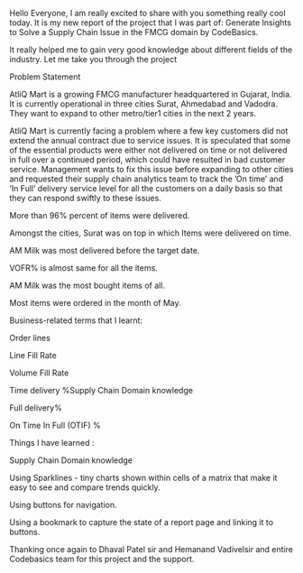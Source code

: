 Hello Everyone, I am really excited to share with you something really cool today. It is my new report of the project that I was part of: Generate Insights to Solve a Supply Chain Issue in the FMCG domain by CodeBasics.



It really helped me to gain very good knowledge about different fields of the industry. Let me take you through the project





Problem Statement

AtliQ Mart is a growing FMCG manufacturer headquartered in Gujarat, India. It is currently operational in three cities Surat, Ahmedabad and Vadodra. They want to expand to other metro/tier1 cities in the next 2 years.





AtliQ Mart is currently facing a problem where a few key customers did not extend the annual contract due to service issues. It is speculated that some of the essential products were either not delivered on time or not delivered in full over a continued period, which could have resulted in bad customer service. Management wants to fix this issue before expanding to other cities and requested their supply chain analytics team to track the ’On time’ and ‘In Full’ delivery service level for all the customers on a daily basis so that they can respond swiftly to these issues.





More than 96% percent of items were delivered.

Amongst the cities, Surat was on top in which Items were delivered on time.

AM Milk was most delivered before the target date.

VOFR% is almost same for all the items.

AM Milk was the most bought items of all.

Most items were ordered in the month of May.







Business-related terms that I learnt:

Order lines

Line Fill Rate

Volume Fill Rate

Time delivery %Supply Chain Domain knowledge

Full delivery%

On Time In Full (OTIF) %



Things I have learned :

Supply Chain Domain knowledge

Using Sparklines - tiny charts shown within cells of a matrix that make it easy to see and compare trends quickly. 

Using buttons for navigation.

Using a bookmark to capture the state of a report page and linking it to buttons.



Thanking once again to Dhaval Patel sir and Hemanand Vadivelsir and entire Codebasics team for this project and the support.
